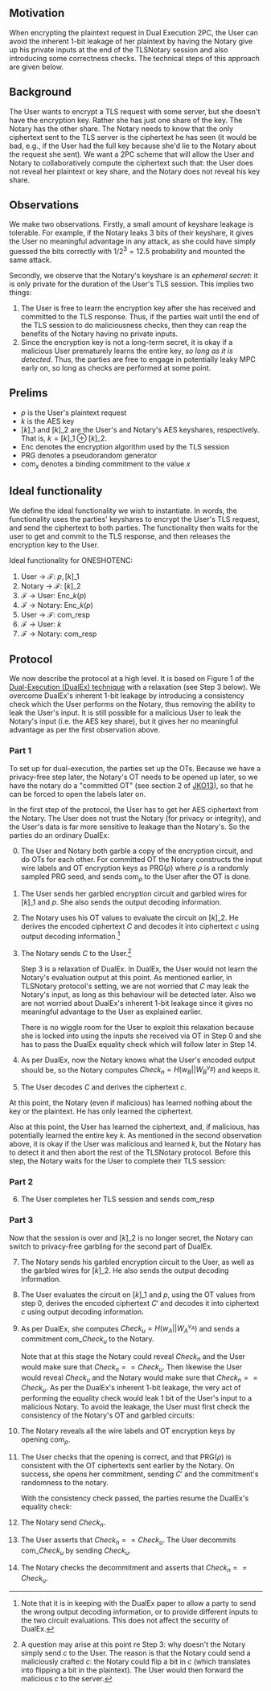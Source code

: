 ## Motivation

When encrypting the plaintext request in Dual Execution 2PC, the User can avoid the inherent 1-bit leakage of her plaintext by having the Notary give up his private inputs at the end of the TLSNotary session and also introducing some correctness checks. The technical steps of this approach are given below. 

## Background

The User wants to encrypt a TLS request with some server, but she doesn't have the encryption key. Rather she has just one share of the key. The Notary has the other share. The Notary needs to know that the only ciphertext sent to the TLS server is the ciphertext he has seen (it would be bad, e.g., if the User had the full key because she'd lie to the Notary about the request she sent). We want a 2PC scheme that will allow the User and Notary to collaboratively compute the ciphertext such that: the User does not reveal her plaintext or key share, and the Notary does not reveal his key share.

## Observations

We make two observations. Firstly, a small amount of keyshare leakage is tolerable. For example, if the Notary leaks 3 bits of their keyshare, it gives the User no meaningful advantage in any attack, as she could have simply guessed the bits correctly with $1/2^3 = 12.5%$ probability and mounted the same attack.

Secondly, we observe that the Notary's keyshare is an _ephemeral secret_: it is only private for the duration of the User's TLS session. This implies two things:

1. The User is free to learn the encryption key after she has received and committed to the TLS response. Thus, if the parties wait until the end of the TLS session to do maliciousness checks, then they can reap the benefits of the Notary having no private inputs.
2. Since the encryption key is not a long-term secret, it is okay if a malicious User prematurely learns the entire key, _so long as it is detected_. Thus, the parties are free to engage in potentially leaky MPC early on, so long as checks are performed at some point.

## Prelims

* $p$ is the User's plaintext request
* $k$ is the AES key
* $[k]\_1$ and $[k]\_2$ are the User's and Notary's AES keyshares, respectively. That is, $k = [k]\_1 \oplus [k]\_2$.
* $\mathsf{Enc}$ denotes the encryption algorithm used by the TLS session
* $\mathsf{PRG}$ denotes a pseudorandom generator
* $\mathsf{com}_x$ denotes a binding commitment to the value $x$

## Ideal functionality

We define the ideal functionality we wish to instantiate. In words, the functionality uses the parties' keyshares to encrypt the User's TLS request, and send the ciphertext to both parties. The functionality then waits for the user to get and commit to the TLS response, and then releases the encryption key to the User.

Ideal functionality for ONESHOTENC:

1. User → ℱ: $p, [k]\_1$
2. Notary → ℱ: $[k]\_2$
3. ℱ → User: $\mathsf{Enc}\_k(p)$
4. ℱ → Notary: $\mathsf{Enc}\_k(p)$
5. User → ℱ: $\mathsf{com}\_\mathsf{resp}$
6. ℱ → User: $k$
7. ℱ → Notary: $\mathsf{com}\_\mathsf{resp}$

## Protocol

We now describe the protocol at a high level. It is based on Figure 1 of the [Dual-Execution (DualEx) technique](https://www.cs.virginia.edu/~evans/pubs/oakland2012/quidproquotocols.pdf) with a relaxation (see Step 3 below). We overcome DualEx's inherent 1-bit leakage by introducing a consistency check which the User performs on the Notary, thus removing the ability to leak the User's input. It is still possible for a malicious User to leak the Notary's input (i.e. the AES key share), but it gives her no meaningful advantage as per the first observation above.
### Part 1

To set up for dual-execution, the parties set up the OTs. Because we have a privacy-free step later, the Notary's OT needs to be opened up later, so we have the notary do a "committed OT" (see section 2 of [JKO13](https://eprint.iacr.org/2013/073)), so that he can be forced to open the labels later on.

In the first step of the protocol, the User has to get her AES ciphertext from the Notary. The User does not trust the Notary (for privacy or integrity), and the User's data is far more sensitive to leakage than the Notary's. So the parties do an ordinary DualEx:

0. The User and Notary both garble a copy of the encryption circuit, and do OTs for each other. For committed OT the Notary constructs the input wire labels and OT encryption keys as $\mathsf{PRG}(\rho)$ where $\rho$ is a randomly sampled PRG seed, and sends $\mathsf{com}_\rho$ to the User after the OT is done.
1. The User sends her garbled encryption circuit and garbled wires for $[k]\_1$ and $p$. She also sends the output decoding information.
2. The Notary uses his OT values to evaluate the circuit on $[k]\_2$. He derives the encoded ciphertext $C$ and decodes it into ciphertext $c$ using output decoding information.[^1]
3. The Notary sends $C$ to the User.[^2]

    Step 3 is a relaxation of DualEx. In DualEx, the User would not learn the Notary's evaluation output at this point. As mentioned earlier, in TLSNotary protocol's setting, we are not worried that $C$ may leak the Notary's input, as long as this behaviour will be detected later. Also we are not worried about DualEx's inherent 1-bit leakage since it gives no meaningful advantage to the User as explained earlier. 
    
    There is no wiggle room for the User to exploit this relaxation because she is locked into using the inputs she received via OT in Step 0 and she has to pass the DualEx equality check which will follow later in Step 14.

4. As per DualEx, now the Notary knows what the User's encoded output should be, so the Notary computes $Check_n = H(w_B || W_B^{v_B})$ and keeps it.
5. The User decodes $C$ and derives the ciphertext $c$.


[^1]: Note that it is in keeping with the DualEx paper to allow a party to send the wrong output decoding information, or to provide different inputs to the two circuit evaluations. This does not affect the security of DualEx.

[^2]: A question may arise at this point re Step 3: why doesn't the Notary simply send $c$ to the User. The reason is that the Notary could send a maliciously crafted $c$: the Notary could flip a bit in $c$ (which translates into flipping a bit in the plaintext). The User would then forward the malicious $c$ to the server.


At this point, the Notary (even if malicious) has learned nothing about the key or the plaintext. He has only learned the ciphertext.

Also at this point, the User has learned the ciphertext, and, if malicious, has potentially learned the entire key $k$. As mentioned in the second observation above, it is okay if the User was malicious and learned $k$, but the Notary has to detect it and then abort the rest of the TLSNotary protocol. Before this step, the Notary waits for the User to complete their TLS session:

### Part 2

6. The User completes her TLS session and sends $\mathsf{com}\_\mathsf{resp}$

### Part 3

Now that the session is over and $[k]\_2$ is no longer secret, the Notary can switch to privacy-free garbling for the second part of DualEx.

7. The Notary sends his garbled encryption circuit to the User, as well as the garbled wires for $[k]\_2$. He also sends the output decoding information.
8. The User evaluates the circuit on $[k]\_1$ and $p$, using the OT values from step 0, derives the encoded ciphertext $C'$ and decodes it into ciphertext $c$ using output decoding information.
9. As per DualEx, she computes $Check_u = H(w_A || W_A^{v_A})$ and sends a commitment $\mathsf{com}\_{Check_u}$ to the Notary.

    Note that at this stage the Notary could reveal $Check_n$ and the User would make sure that $Check_n == Check_u$. Then likewise the User would reveal $Check_u$ and the Notary would make sure that $Check_n == Check_u$.
    As per the DualEx's inherent 1-bit leakage, the very act of performing the equality check would leak 1 bit of the User's input to a malicious Notary. To avoid the leakage, the User must first check the consistency of the Notary's OT and garbled circuits:


10. The Notary reveals all the wire labels and OT encryption keys by opening $\mathsf{com}_\rho$.
11. The User checks that the opening is correct, and that $\mathsf{PRG}(\rho)$ is consistent with the OT ciphertexts sent earlier by the Notary. On success, she opens her commitment, sending $C'$ and the commitment's randomness to the notary.

    With the consistency check passed, the parties resume the DualEx's equality check:

12. The Notary send $Check_n$.
13. The User asserts that $Check_n == Check_u$. The User decommits $\mathsf{com}\_{Check_u}$ by sending $Check_u$.
14. The Notary checks the decommitment and asserts that $Check_n == Check_u$.